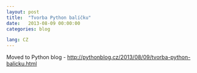 ```yaml
---
layout: post
title:  "Tvorba Python balíčku"
date:   2013-08-09 00:00:00
categories: blog

lang: CZ
---
```


Moved to Python blog - <http://pythonblog.cz/2013/08/09/tvorba-python-balicku.html>

